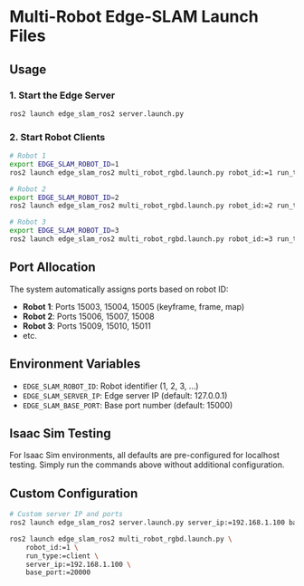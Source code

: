 # Multi-Robot Edge-SLAM Launch Files

## Usage

### 1. Start the Edge Server
```bash
ros2 launch edge_slam_ros2 server.launch.py
```

### 2. Start Robot Clients
```bash
# Robot 1
export EDGE_SLAM_ROBOT_ID=1
ros2 launch edge_slam_ros2 multi_robot_rgbd.launch.py robot_id:=1 run_type:=client

# Robot 2  
export EDGE_SLAM_ROBOT_ID=2
ros2 launch edge_slam_ros2 multi_robot_rgbd.launch.py robot_id:=2 run_type:=client

# Robot 3
export EDGE_SLAM_ROBOT_ID=3
ros2 launch edge_slam_ros2 multi_robot_rgbd.launch.py robot_id:=3 run_type:=client
```

## Port Allocation

The system automatically assigns ports based on robot ID:
- **Robot 1**: Ports 15003, 15004, 15005 (keyframe, frame, map)
- **Robot 2**: Ports 15006, 15007, 15008
- **Robot 3**: Ports 15009, 15010, 15011
- etc.

## Environment Variables

- `EDGE_SLAM_ROBOT_ID`: Robot identifier (1, 2, 3, ...)
- `EDGE_SLAM_SERVER_IP`: Edge server IP (default: 127.0.0.1)
- `EDGE_SLAM_BASE_PORT`: Base port number (default: 15000)

## Isaac Sim Testing

For Isaac Sim environments, all defaults are pre-configured for localhost testing.
Simply run the commands above without additional configuration.

## Custom Configuration

```bash
# Custom server IP and ports
ros2 launch edge_slam_ros2 server.launch.py server_ip:=192.168.1.100 base_port:=20000

ros2 launch edge_slam_ros2 multi_robot_rgbd.launch.py \
    robot_id:=1 \
    run_type:=client \
    server_ip:=192.168.1.100 \
    base_port:=20000
```